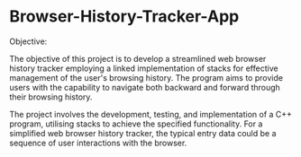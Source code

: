# Browser-History-Tracker-App
Objective:

The objective of this project is to develop a streamlined web browser history tracker employing a linked implementation of stacks for effective management of the user's browsing history. The program aims to provide users with the capability to navigate both backward and forward through their browsing history.

The project involves the development, testing, and implementation of a C++ program, utilising stacks to achieve the specified functionality.  For a simplified web browser history tracker, the typical entry data could be a sequence of user interactions with the browser.
